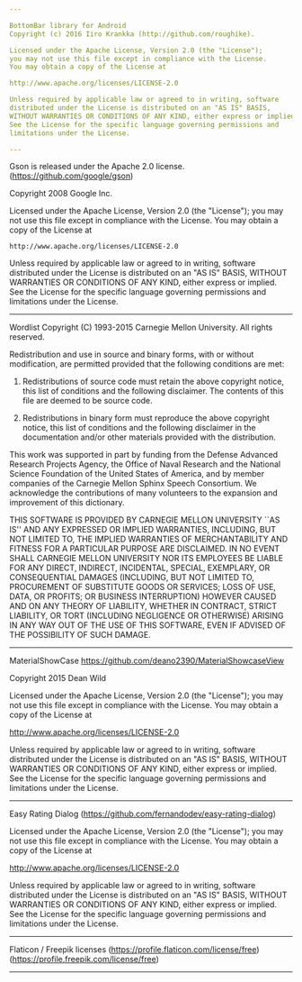```yaml
---

BottomBar library for Android
Copyright (c) 2016 Iiro Krankka (http://github.com/roughike).

Licensed under the Apache License, Version 2.0 (the "License");
you may not use this file except in compliance with the License.
You may obtain a copy of the License at

http://www.apache.org/licenses/LICENSE-2.0

Unless required by applicable law or agreed to in writing, software
distributed under the License is distributed on an "AS IS" BASIS,
WITHOUT WARRANTIES OR CONDITIONS OF ANY KIND, either express or implied.
See the License for the specific language governing permissions and
limitations under the License.

---
```


Gson is released under the Apache 2.0 license. (https://github.com/google/gson)

Copyright 2008 Google Inc.

Licensed under the Apache License, Version 2.0 (the "License");
you may not use this file except in compliance with the License.
You may obtain a copy of the License at

    http://www.apache.org/licenses/LICENSE-2.0

Unless required by applicable law or agreed to in writing, software
distributed under the License is distributed on an "AS IS" BASIS,
WITHOUT WARRANTIES OR CONDITIONS OF ANY KIND, either express or implied.
See the License for the specific language governing permissions and
limitations under the License.

---

Wordlist
Copyright (C) 1993-2015 Carnegie Mellon University. All rights reserved.

Redistribution and use in source and binary forms, with or without
modification, are permitted provided that the following conditions
are met:
 
1. Redistributions of source code must retain the above copyright
    notice, this list of conditions and the following disclaimer.
    The contents of this file are deemed to be source code.

2. Redistributions in binary form must reproduce the above copyright
     notice, this list of conditions and the following disclaimer in
     the documentation and/or other materials provided with the
     distribution.
 
  This work was supported in part by funding from the Defense Advanced
  Research Projects Agency, the Office of Naval Research and the National
  Science Foundation of the United States of America, and by member
  companies of the Carnegie Mellon Sphinx Speech Consortium. We acknowledge
  the contributions of many volunteers to the expansion and improvement of
  this dictionary.
 
  THIS SOFTWARE IS PROVIDED BY CARNEGIE MELLON UNIVERSITY ``AS IS'' AND
  ANY EXPRESSED OR IMPLIED WARRANTIES, INCLUDING, BUT NOT LIMITED TO,
  THE IMPLIED WARRANTIES OF MERCHANTABILITY AND FITNESS FOR A PARTICULAR
  PURPOSE ARE DISCLAIMED.  IN NO EVENT SHALL CARNEGIE MELLON UNIVERSITY
  NOR ITS EMPLOYEES BE LIABLE FOR ANY DIRECT, INDIRECT, INCIDENTAL,
  SPECIAL, EXEMPLARY, OR CONSEQUENTIAL DAMAGES (INCLUDING, BUT NOT
  LIMITED TO, PROCUREMENT OF SUBSTITUTE GOODS OR SERVICES; LOSS OF USE,
  DATA, OR PROFITS; OR BUSINESS INTERRUPTION) HOWEVER CAUSED AND ON ANY
  THEORY OF LIABILITY, WHETHER IN CONTRACT, STRICT LIABILITY, OR TORT
  (INCLUDING NEGLIGENCE OR OTHERWISE) ARISING IN ANY WAY OUT OF THE USE
  OF THIS SOFTWARE, EVEN IF ADVISED OF THE POSSIBILITY OF SUCH DAMAGE.

---

MaterialShowCase https://github.com/deano2390/MaterialShowcaseView

Copyright 2015 Dean Wild

Licensed under the Apache License, Version 2.0 (the "License");
you may not use this file except in compliance with the License.
You may obtain a copy of the License at

   http://www.apache.org/licenses/LICENSE-2.0
   
Unless required by applicable law or agreed to in writing, software
distributed under the License is distributed on an "AS IS" BASIS,
WITHOUT WARRANTIES OR CONDITIONS OF ANY KIND, either express or implied.
See the License for the specific language governing permissions and
limitations under the License.

---

Easy Rating Dialog (https://github.com/fernandodev/easy-rating-dialog)

Licensed under the Apache License, Version 2.0 (the "License"); you may not use this file except in compliance with the License. You may obtain a copy of the License at

http://www.apache.org/licenses/LICENSE-2.0

Unless required by applicable law or agreed to in writing, software distributed under the License is distributed on an "AS IS" BASIS, WITHOUT WARRANTIES OR CONDITIONS OF ANY KIND, either express or implied. See the License for the specific language governing permissions and limitations under the License.

---

Flaticon / Freepik licenses 
(https://profile.flaticon.com/license/free)
(https://profile.freepik.com/license/free)

---
